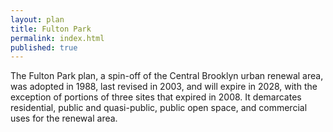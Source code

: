 ```yaml
---
layout: plan
title: Fulton Park
permalink: index.html
published: true
---
```


The Fulton Park plan, a spin-off of the Central Brooklyn urban renewal area, was adopted in 1988, last revised in 2003, and will expire in 2028, with the exception of portions of three sites that expired in 2008. It demarcates residential, public and quasi-public, public open space, and commercial uses for the renewal area.